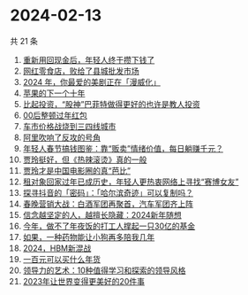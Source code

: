# 2024-02-13

共 21 条

<!-- BEGIN 36KR -->
<!-- 最后更新时间 2024-02-13 08:29:15 +0800 -->
1. [重新用回现金后，年轻人终于攒下钱了](https://36kr.com/p/2638214326829320)
1. [网红零食店，败给了县城批发市场](https://36kr.com/p/2645178206060807)
1. [2024 年，你最爱的美剧正在「漫威化」](https://36kr.com/p/2643595027087619)
1. [苹果的下一个十年](https://36kr.com/p/2644008982085896)
1. [比起投资，“股神”巴菲特做得更好的也许是教人投资](https://36kr.com/p/2643598170799233)
1. [00后整顿过年红包](https://36kr.com/p/2644804528963848)
1. [车市价格战烧到三四线城市](https://36kr.com/p/2643777185512582)
1. [阿里吹响了反攻的号角](https://36kr.com/p/2644916622770433)
1. [年轻人春节搞钱图鉴：靠“贩卖”情绪价值，每日躺赚千元？](https://36kr.com/p/2645017390153991)
1. [贾玲挺好，但《热辣滚烫》真的一般](https://36kr.com/p/2643551118033160)
1. [贾玲才是中国电影圈的真“芭比”](https://36kr.com/p/2644836935762185)
1. [租对象回家过年已成历史，年轻人更热衷网络上寻找“赛博女友”](https://36kr.com/p/2643826190061063)
1. [探寻抖音的「密码」：「哈尔滨奇迹」可以复制吗？](https://36kr.com/p/2642804181449856)
1. [春晚营销大战：白酒军团再聚首，汽车军团齐上阵](https://36kr.com/p/2643721348727048)
1. [信念越坚定的人，越擅长隐藏：2024新年随想](https://36kr.com/p/2644098393571586)
1. [今年，做不了年夜饭的打工人撑起一只30亿的基金](https://36kr.com/p/2643517600104705)
1. [如果，一种药物能让小狗再多陪我几年](https://36kr.com/p/2643833342934153)
1. [2024，HBM新混战](https://36kr.com/p/2644803329866888)
1. [一百元可以买什么年货](https://36kr.com/p/2643592833956999)
1. [领导力的艺术：10种值得学习和探索的领导风格](https://36kr.com/p/2599016857992066)
1. [2023年让世界变得更美好的20件事](https://36kr.com/p/2595419029961352)
<!-- END 36KR -->